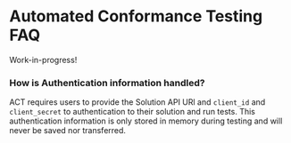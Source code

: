 # Automated Conformance Testing FAQ

Work-in-progress!

### How is Authentication information handled?
ACT requires users to provide the Solution API URl and `client_id` and `client_secret` to authentication to their solution and run tests. This authentication information is only stored in memory during testing and will never be saved nor transferred.
